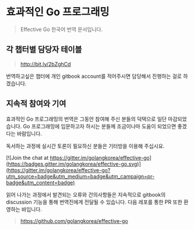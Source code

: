 # 효과적인 Go 프로그래밍


> Effective Go 한국어 번역 문서입니다.


## 각 챕터별 담당자 테이블
> http://bit.ly/2bZghCd

번역하고싶은 챕터에 개인 gitbook account를 적어주시면 담당해서 진행하는 걸로 하겠습니다.

## 지속적 참여와 기여

효과적인 Go 프로그래밍의 번역은 그동안 참여해 주신 분들의 덕택으로 일단 마감되었습니다. Go 프로그래밍에 입문하고자 하시는 분들께 조금이나마 도움이 되었으면 좋겠다는 바람입니다.

독서하는 과정에 실시간 토론이 필요하신 분들은 기터방을 이용해 주십시요.

[![Join the chat at https://gitter.im/golangkorea/effective-go](https://badges.gitter.im/golangkorea/effective-go.svg)](https://gitter.im/golangkorea/effective-go?utm_source=badge&utm_medium=badge&utm_campaign=pr-badge&utm_content=badge)

읽어 나가는 과정에서 발견되는 오류와 건의사항들은 지속적으로 gitbook의 discussion 기능을 통해 번역진에게 전달될 수 있습니다. 다음 레포를 통한 PR 또한 환영하는 바입니다. 

> https://github.com/golangkorea/effective-go


